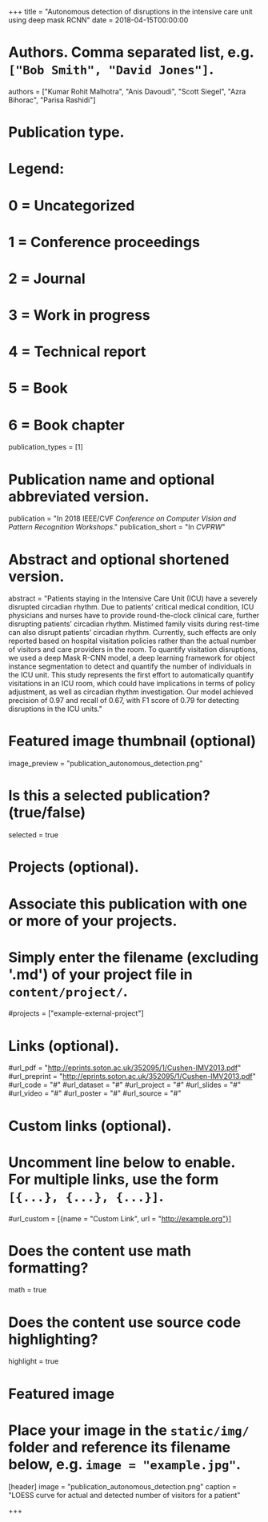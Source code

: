 +++
title = "Autonomous detection of disruptions in the intensive care unit using deep mask RCNN"
date = 2018-04-15T00:00:00

# Authors. Comma separated list, e.g. `["Bob Smith", "David Jones"]`.
authors = ["Kumar Rohit Malhotra", "Anis Davoudi", "Scott Siegel", "Azra Bihorac", "Parisa Rashidi"]

# Publication type.
# Legend:
# 0 = Uncategorized
# 1 = Conference proceedings
# 2 = Journal
# 3 = Work in progress
# 4 = Technical report
# 5 = Book
# 6 = Book chapter
publication_types = [1]

# Publication name and optional abbreviated version.
publication = "In 2018 IEEE/CVF *Conference on Computer Vision and Pattern Recognition Workshops*."
publication_short = "In *CVPRW*"

# Abstract and optional shortened version.
abstract = "Patients staying in the Intensive Care Unit (ICU) have a severely disrupted circadian rhythm. Due to patients’ critical medical condition, ICU physicians and nurses have to provide round-the-clock clinical care, further disrupting patients’ circadian rhythm. Mistimed family visits during rest-time can also disrupt patients’ circadian rhythm. Currently, such effects are only reported based on hospital visitation policies rather than the actual number of visitors and care providers in the room. To quantify visitation disruptions, we used a deep Mask R-CNN model, a deep learning framework for object instance segmentation to detect and quantify the number of individuals in the ICU unit. This study represents the first effort to automatically quantify visitations in an ICU room, which could have implications in terms of policy adjustment, as well as circadian rhythm investigation. Our model achieved precision of 0.97 and recall of 0.67, with F1 score of 0.79 for detecting disruptions in the ICU units."

# Featured image thumbnail (optional)
image_preview = "publication_autonomous_detection.png"

# Is this a selected publication? (true/false)
selected = true

# Projects (optional).
#   Associate this publication with one or more of your projects.
#   Simply enter the filename (excluding '.md') of your project file in `content/project/`.
#projects = ["example-external-project"]

# Links (optional).
#url_pdf = "http://eprints.soton.ac.uk/352095/1/Cushen-IMV2013.pdf"
#url_preprint = "http://eprints.soton.ac.uk/352095/1/Cushen-IMV2013.pdf"
#url_code = "#"
#url_dataset = "#"
#url_project = "#"
#url_slides = "#"
#url_video = "#"
#url_poster = "#"
#url_source = "#"

# Custom links (optional).
#   Uncomment line below to enable. For multiple links, use the form `[{...}, {...}, {...}]`.
#url_custom = [{name = "Custom Link", url = "http://example.org"}]

# Does the content use math formatting?
math = true

# Does the content use source code highlighting?
highlight = true

# Featured image
# Place your image in the `static/img/` folder and reference its filename below, e.g. `image = "example.jpg"`.
[header]
image = "publication_autonomous_detection.png"
caption = "LOESS curve for actual and detected number of visitors for a patient"

+++

